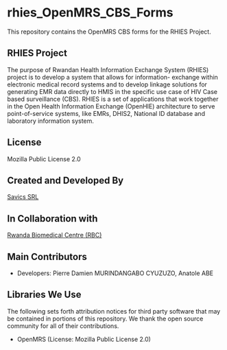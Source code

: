 # rhies_OpenMRS_CBS_Forms
This repository contains the OpenMRS CBS forms for the RHIES Project.

## RHIES Project
The purpose of Rwandan Health Information Exchange System (RHIES) project is to develop a system that allows for information- exchange within electronic medical record systems and to develop linkage solutions for generating EMR data directly to HMIS in the specific use case of HIV Case based surveillance (CBS). RHIES is a set of applications that work together in the Open Health Information Exchange (OpenHIE) architecture to serve point-of-service systems, like EMRs, DHIS2, National ID database and laboratory information system.

## License
Mozilla Public License 2.0

## Created and Developed By
[Savics SRL](https://savics.org)

## In Collaboration with
[Rwanda Biomedical Centre (RBC)](https://www.rbc.gov.rw/)

## Main Contributors
* Developers: Pierre Damien MURINDANGABO CYUZUZO, Anatole ABE

## Libraries We Use
The following sets forth attribution notices for third party software that may be contained in portions of this repository. We thank the open source community for all of their contributions.

* OpenMRS (License: Mozilla Public License 2.0)

